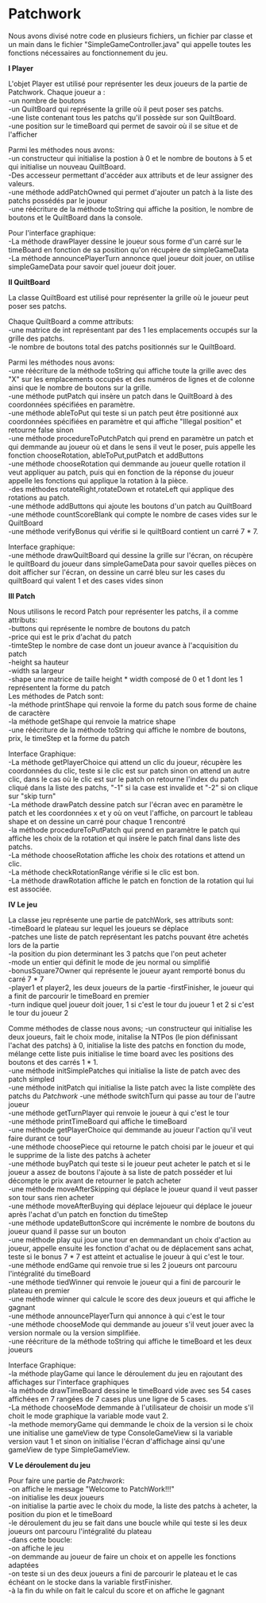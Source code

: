 # Patchwork

Nous avons divisé notre code en plusieurs fichiers, un fichier par classe et un main dans le fichier "SimpleGameController.java" qui appelle toutes les fonctions nécessaires au fonctionnement du jeu.

**I Player**

L'objet Player est utilisé pour représenter les deux joueurs de la partie de Patchwork.
Chaque joueur a :  
	-un nombre de boutons  
	-un QuiltBoard qui représente la grille où il peut poser ses patchs.  
	-une liste contenant tous les patchs qu'il possède sur son QuiltBoard.  
	-une position sur le timeBoard qui permet de savoir où il se situe et de l'afficher  

Parmi les méthodes nous avons:  
	-un constructeur qui initialise la postion à 0 et le nombre de boutons à 5 et qui initialise un nouveau QuiltBoard.		
	-Des accesseur permettant d'accéder aux attributs et de leur assigner des valeurs.  
	-une méthode addPatchOwned qui permet d'ajouter un patch à la liste des patchs possédés par le joueur  
	-une réécriture de la méthode toString qui affiche la position, le nombre de boutons et le QuiltBoard dans la console.

Pour l'interface graphique:
<br>-La méthode drawPlayer dessine le joueur sous forme d'un carré sur le timeBoard en fonction de sa position qu'on récupère de simpleGameData
<br>-La méthode announcePlayerTurn annonce quel joueur doit jouer, on utilise simpleGameData pour savoir quel joueur doit jouer.
	
**II QuiltBoard**

La classe QuiltBoard est utilisé pour représenter la grille où le joueur peut poser ses patchs.

Chaque QuiltBoard a comme attributs:  
	-une matrice de int représentant par des 1 les emplacements occupés sur la grille des patchs.  
	-le nombre de boutons total des patchs positionnés sur le QuiltBoard.  

Parmi les méthodes nous avons:  
	-une réécriture de la méthode toString qui affiche toute la grille avec des "X" sur les emplacements occupés et des numéros de lignes et de colonne ainsi que le nombre de boutons sur la grille.  
		-une méthode putPatch qui insère un patch dans le QuiltBoard à des coordonnées spécifiées en paramètre.  
		-une méthode ableToPut qui teste si un patch peut être positionné aux coordonnées spécifiées en paramètre et qui affiche "Illegal position" et retourne false sinon  
		-une méthode procedureToPutchPatch qui prend en paramètre un patch et qui demmande au joueur où et dans le sens il veut le poser, puis appelle les fonction chooseRotation, ableToPut,putPatch et addButtons  
		-une méthode chooseRotation qui demmande au joueur quelle rotation il veut appliquer au patch, puis qui en fonction de la réponse du joueur appelle les fonctions qui applique la rotation à la pièce.  
		-des méthodes rotateRight,rotateDown et rotateLeft qui applique des rotations au patch.  
		-une méthode addButtons qui ajoute les boutons d'un patch au QuiltBoard  
		-une méthode countScoreBlank qui compte le nombre de cases vides sur le QuiltBoard  
		-une méthode verifyBonus qui vérifie si le quiltBoard contient un carré 7 * 7. 

Interface graphique:
 <br>-une méthode drawQuiltBoard qui dessine la grille sur l'écran, on récupère le quiltBoard du joueur dans simpleGameData pour savoir quelles pièces on doit afficher sur l'écran, on dessine un carré bleu sur les cases du quiltBoard qui valent 1 et des cases vides sinon

**III Patch**

Nous utilisons le record Patch pour représenter les patchs, il a comme attributs:  
	-buttons qui représente le nombre de boutons du patch  
	-price qui est le prix d'achat du patch  
	-timteStep le nombre de case dont un joueur avance à l'acquisition du patch  
	-height sa hauteur  
	-width sa largeur  
	-shape une matrice de taille height * width composé de 0 et 1 dont les 1 représentent la forme du patch  
Les méthodes de Patch sont:  
	-la méthode printShape qui renvoie la forme du patch sous forme de chaine de caractère  
	-la méthode getShape qui renvoie la matrice shape  
	-une réécriture de la méthode toString qui affiche le nombre de boutons, prix, le timeStep et la forme du patch
	
Interface Graphique:
<br>-La méthode getPlayerChoice qui attend un clic du joueur, récupère les coordonnées du clic, teste si le clic est sur patch sinon on attend un autre clic, dans le cas où le clic est sur le patch on retourne l'index du patch cliqué dans la liste des patchs, "-1" si la case est invalide et "-2" si on clique sur "skip turn"
<br>-La méthode drawPatch dessine patch sur l'écran avec en paramètre le patch et les coordonnées x et y où on veut l'affiche, on parcourt le tableau shape et on dessine un carré pour chaque 1 rencontré
<br>-la méthode procedureToPutPatch qui prend en paramètre le patch qui affiche les choix de la rotation et qui insère le patch final dans liste des patchs.
<br>-La méthode chooseRotation affiche les choix des rotations et attend un clic.
<br>-La méthode checkRotationRange vérifie si le clic est bon.
<br>-La méthode drawRotation affiche le patch en fonction de la rotation qui lui est associée.

**IV Le jeu**

La classe jeu représente une partie de patchWork, ses attributs sont:  
	-timeBoard le plateau sur lequel les joueurs se déplace  
	-patches une liste de patch représentant les patchs pouvant être achetés lors de la partie  
	-la position du pion determinant les 3 patchs que l'on peut acheter  
	-mode un entier qui définit le mode de jeu normal ou simplifié  
	-bonusSquare7Owner qui représente le joueur ayant remporté bonus du carré 7 * 7  
	-player1 et player2, les deux joueurs de la partie
	-firstFinisher, le joueur qui a finit de parcourir le timeBoard en premier  
	-turn indique quel joueur doit jouer, 1 si c'est le tour du joueur 1 et 2 si c'est le tour du joueur 2  

Comme méthodes de classe nous avons;
	-un constructeur qui initialise les deux joueurs, fait le choix mode, initalise la NTPos (le pion définissant l'achat des patchs) à 0, initialise la liste des patchs en fonction du mode, mélange cette liste puis initialise le time board avec les positions des boutons et des carrés 1 * 1.  
	-une méthode initSimplePatches qui initialise la liste de patch avec des patch simpled  
	-une méthode initPatch qui initialise la liste patch avec la liste complète des patchs du *P*a*t*c*h*w*o*r*k*
	-une méthode switchTurn qui passe au tour de l'autre joueur  
	-une méthode getTurnPlayer qui renvoie le joueur à qui c'est le tour  
	-une méthode printTimeBoard qui affiche le timeBoard  
	-une méthode getPlayerChoice qui demmande au joueur l'action qu'il veut faire durant ce tour  
	-une méthode choosePiece qui retourne le patch choisi par le joueur et qui le supprime de la liste des patchs à acheter  
	-une méthode buyPatch qui teste si le joueur peut acheter le patch et si le joueur a assez de boutons l'ajoute à sa liste de patch posséder et lui décompte le prix avant de retourner le patch acheter  
	-une méthode moveAfterSkipping qui déplace le joueur quand il veut passer son tour sans rien acheter  
	-une méthode moveAfterBuying qui déplace lejoueur qui déplace le joueur après l'achat d'un patch en fonction du timeStep  
	-une méthode updateButtonScore qui incrémente le nombre de boutons du joueur quand il passe sur un bouton  
	-une méthode play qui joue une tour en demmandant un choix d'action au joueur, appelle ensuite les fonction d'achat ou de déplacement sans achat, teste si le bonus 7 * 7 est atteint et actualise le joueur à qui c'est le tour.  
	-une méthode endGame qui renvoie true si les 2 joueurs ont parcouru l'intégralité du timeBoard  
	-une méthode tiedWinner qui renvoie le joueur qui a fini de parcourir le plateau en premier  
	-une méthode winner qui calcule le score des deux joueurs et qui affiche le gagnant  
	-une méthode announcePlayerTurn qui annonce à qui c'est le tour  
	-une méthode chooseMode qui demmande au joueur s'il veut jouer avec la version normale ou la version simplifiée.  
	-une réécriture de la méthode toString qui affiche le timeBoard et les deux joueurs

Interface Graphique:
<br>-la méthode playGame qui lance le déroulement du jeu en rajoutant des affichages sur l'interface graphiques
<br>-la méthode drawTimeBoard dessine le timeBoard vide avec ses 54 cases affichées en 7 rangées de 7 cases plus une ligne de 5 cases.
<br>-La méthode chooseMode demmande à l'utilisateur de choisir un mode s'il choit le mode graphique la variable mode vaut 2.
<br>-la methode memoryGame qui demmande le choix de la version si le choix une initialise une gameView de type ConsoleGameView si la variable version vaut 1 et sinon on initialise l'écran d'affichage ainsi qu'une gameView de type SimpleGameView.

**V Le déroulement du jeu**

Pour faire une partie de *P*a*t*c*h*w*o*r*k*:  
	-on affiche le message "Welcome to PatchWork!!!"  
	-on initialise les deux joueurs  
	-on initialise la partie avec le choix du mode, la liste des patchs à acheter, la position du pion et le timeBoard  
	-le déroulement du jeu se fait dans une boucle while qui teste si les deux joueurs ont parcouru l'intégralité du plateau  
	-dans cette boucle:  
		-on affiche le jeu  
		-on demmande au joueur de faire un choix et on appelle les fonctions adaptées  
		-on teste si un des deux joueurs a fini de parcourir le plateau et le cas échéant on le stocke dans la variable firstFinisher.  
	-à la fin du while on fait le calcul du score et on affiche le gagnant  
	
	
	
	
